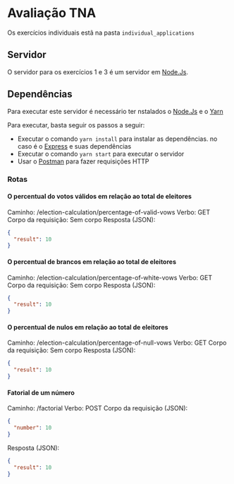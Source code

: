 # Avaliação TNA

Os exercícios individuais estã na pasta `individual_applications`

## Servidor

O servidor para os exercícios 1 e 3 é um servidor em [Node.Js](https://nodejs.org/en/).

## Dependências

Para executar este servidor é necessário ter nstalados o [Node.Js](https://nodejs.org/en/) e o [Yarn](https://yarnpkg.com/)

Para executar, basta seguir os passos a seguir:

- Executar o comando `yarn install` para instalar as dependências. no caso é o [Express](https://expressjs.com/pt-br) e suas dependências
- Executar o comando `yarn start` para executar o servidor
- Usar o [Postman](https://www.postman.com/) para fazer requisições HTTP

### Rotas

#### O percentual do votos válidos em relação ao total de eleitores

Caminho: /election-calculation/percentage-of-valid-vows
Verbo: GET
Corpo da requisição: Sem corpo
Resposta (JSON):

```json
{
  "result": 10
}
```

#### O percentual de brancos em relação ao total de eleitores

Caminho: /election-calculation/percentage-of-white-vows
Verbo: GET
Corpo da requisição: Sem corpo
Resposta (JSON):

```json
{
  "result": 10
}
```

#### O percentual de nulos em relação ao total de eleitores

Caminho: /election-calculation/percentage-of-null-vows
Verbo: GET
Corpo da requisição: Sem corpo
Resposta (JSON):

```json
{
  "result": 10
}
```

#### Fatorial de um número

Caminho: /factorial
Verbo: POST
Corpo da requisição (JSON):

```json
{
  "number": 10
}
```

Resposta (JSON):

```json
{
  "result": 10
}
```
